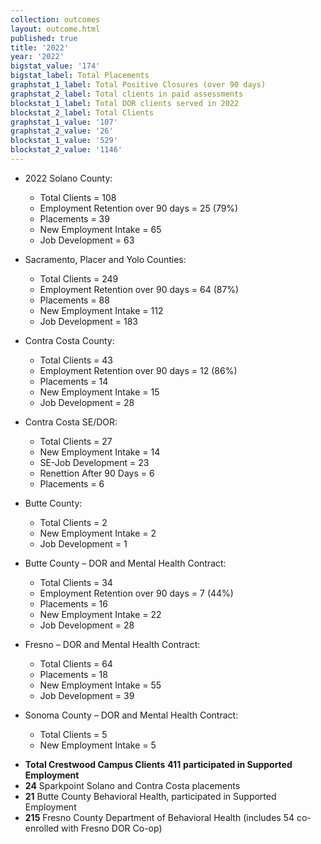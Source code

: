 ```yaml
---
collection: outcomes
layout: outcome.html
published: true
title: '2022'
year: '2022'
bigstat_value: '174'
bigstat_label: Total Placements
graphstat_1_label: Total Positive Closures (over 90 days)
graphstat_2_label: Total clients in paid assessments
blockstat_1_label: Total DOR clients served in 2022
blockstat_2_label: Total Clients
graphstat_1_value: '107'
graphstat_2_value: '26'
blockstat_1_value: '529'
blockstat_2_value: '1146'
---
```

* 2022 Solano County:
  - Total Clients = 108
  - Employment Retention over 90 days = 25 (79%)
  - Placements = 39
  - New Employment Intake = 65
  - Job Development = 63

* Sacramento, Placer and Yolo Counties:
  - Total Clients = 249
  - Employment Retention over 90 days = 64 (87%)
  - Placements = 88
  - New Employment Intake = 112
  - Job Development = 183

* Contra Costa County:
  - Total Clients = 43
  - Employment Retention over 90 days = 12 (86%)
  - Placements = 14
  - New Employment Intake = 15
  - Job Development = 28

* Contra Costa SE/DOR:
  - Total Clients = 27
  - New Employment Intake = 14
  - SE-Job Development = 23
  - Renettion After 90 Days = 6
  - Placements = 6

* Butte County:
  - Total Clients = 2
  - New Employment Intake = 2
  - Job Development = 1

* Butte County – DOR and Mental Health Contract:
  - Total Clients = 34
  - Employment Retention over 90 days = 7 (44%)
  - Placements = 16
  - New Employment Intake = 22
  - Job Development = 28
  
* Fresno – DOR and Mental Health Contract:
  - Total Clients = 64
  - Placements = 18
  - New Employment Intake = 55
  - Job Development = 39

* Sonoma County – DOR and Mental Health Contract:
  - Total Clients = 5
  - New Employment Intake = 5


- **Total Crestwood Campus Clients** **411** **participated in Supported Employment**
- **24** Sparkpoint Solano and Contra Costa placements
- **21** Butte County Behavioral Health, participated in Supported Employment
- **215** Fresno County Department of Behavioral Health (includes 54 co-enrolled with Fresno DOR Co-op)

